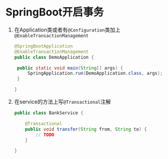 # SpringBoot开启事务

1. 在Application类或者有`@Configuration`类加上`@EnableTransactionManagement `

   ```java
   @SpringBootApplication
   @EnableTransactionManagement
   public class DemoApplication {
   
   	public static void main(String[] args) {
   		SpringApplication.run(DemoApplication.class, args);
   	}
   
   }
   ```

   

2. 在service的方法上写`@Transactional`注解

   ```java
   public class BankService {
   
       @Transactional
       public void transfer(String from, String to) {
           // TODO
       }
   
   }
   ```

   

